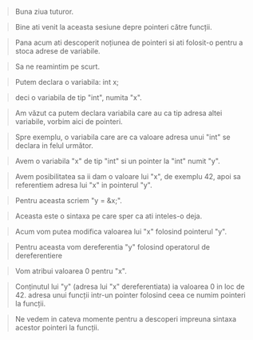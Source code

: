 > Buna ziua tuturor. 

> Bine ati venit la aceasta sesiune depre pointeri către funcții. 

> Pana acum ati descoperit noțiunea de pointeri si ati folosit-o pentru a stoca adrese de variabile. 

> Sa ne reamintim pe scurt. 

> Putem declara o variabila:
> int x; 

> deci o variabila de tip "int", numita "x". 

> Am văzut ca putem declara variabila care au ca tip adresa altei variabile, vorbim aici de pointeri. 

> Spre exemplu, o variabila care are ca valoare adresa unui "int" se declara in felul următor. 

> Avem o variabila "x" de tip "int" si un pointer la "int" numit "y". 

> Avem posibilitatea sa ii dam o valoare lui "x", de exemplu 42, apoi sa referentiem adresa lui "x" in pointerul "y". 

> Pentru aceasta scriem "y = &x;". 

> Aceasta este o sintaxa pe care sper ca ati inteles-o deja. 

> Acum vom putea modifica valoarea lui "x" folosind pointerul "y". 

> Pentru aceasta vom dereferentia "y" folosind operatorul de dereferentiere 

> Vom atribui valoarea 0 pentru "x". 

> Conținutul lui "y" (adresa lui "x" dereferentiata) ia valoarea 0 in loc de 42. 
> adresa unui funcții intr-un pointer folosind ceea ce numim
> pointeri la funcții. 

> Ne vedem in cateva momente pentru a descoperi impreuna sintaxa acestor pointeri la funcții.